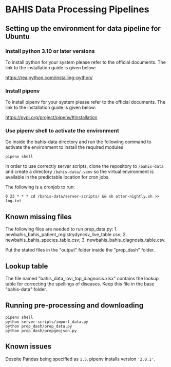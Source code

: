 # BAHIS Data Processing Pipelines

##  Setting up the environment for data pipeline for Ubuntu

###  Install python 3.10 or later versions
To install python for your system please refer to the official documents. The link to the installation guide is given below:

https://realpython.com/installing-python/

###  Install pipenv
To install pipenv for your system please refer to the official documents. The link to the installation guide is given below:

https://pypi.org/project/pipenv/#installation

###  Use pipenv shell to activate the environment
Go inside the bahis-data directory and run the following command to activate the environment to install the required modules

`pipenv shell`

in order to use correctly server scripts, clone the repository to `/bahis-data` and create a directory `/bahis-data/.venv` so the virtual environment is available in the predictable location for cron jobs.

The following is a cronjob to run:
```
0 23 * * * cd /bahis-data/server-scripts/ && sh otter-nightly.sh >> log.txt
```
## Known missing files
The following files are needed to run prep_data.py:
	1. newbahis_bahis_patient_registrydyncsv_live_table.csv;
	2. newbahis_bahis_species_table.csv;
	3. newbahis_bahis_diagnosis_table.csv.
	
Put the stated files in the "output" folder inside the "prep_dash" folder.

## Lookup table
The file named "bahis_data_lovi_top_diagnosis.xlsx" contains the lookup table for correcting the spellings of diseases. Keep this file in the base "bahis-data" folder.
	
## Running pre-processing and downloading
```
pipenv shell
python server-scripts/import_data.py
python prep_dash/prep_data.py
python prep_dash/prepgeojson.py
```

## Known issues
Despite Pandas being specified as `1.5`, pipenv installs version `'2.0.1'`.
